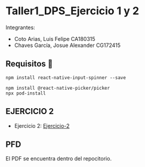 # Taller1_DPS_Ejercicio 1 y 2
 
Integrantes:
* Coto Arias, Luis Felipe CA180315
* Chaves García, Josue Alexander CG172415

## Requisitos :rotating_light:
```
npm install react-native-input-spinner --save

npm install @react-native-picker/picker
npx pod-install
```
## EJERCICIO 2
* Ejercicio 2: [Ejercicio-2](https://snack.expo.dev/@cotaxo/1e79af)

## PFD
El PDF se encuentra dentro del repocitorio.


